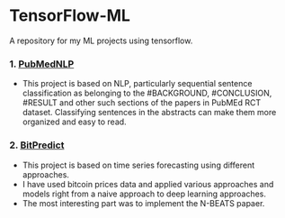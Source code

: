 # TensorFlow-ML
A repository for my ML projects using tensorflow.

### 1. [PubMedNLP](https://github.com/sky-2002/TensorFlow-ML/tree/master/PubMedNLP)
- This project is based on NLP, particularly sequential sentence classification as belonging to the #BACKGROUND, #CONCLUSION, #RESULT and other such sections 
of the papers in PubMEd RCT dataset. Classifying sentences in the abstracts can make them more organized and easy to read.


### 2. [BitPredict](https://github.com/sky-2002/TensorFlow-ML/tree/master/BitPredict)
- This project is based on time series forecasting using different approaches.
- I have used bitcoin prices data and applied various approaches and models right from a naive approach to deep learning approaches.
- The most interesting part was to implement the N-BEATS papaer.

